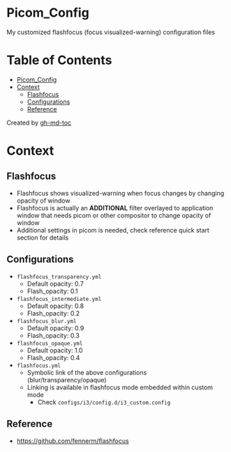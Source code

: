 # Picom_Config
My customized flashfocus (focus visualized-warning) configuration files

Table of Contents
=================

* [Picom_Config](#picom_config)
* [Context](#context)
   * [Flashfocus](#flashfocus)
   * [Configurations](#configurations)
   * [Reference](#reference)

Created by [gh-md-toc](https://github.com/ekalinin/github-markdown-toc)

# Context

## Flashfocus
- Flashfocus shows visualized-warning when focus changes by changing opacity of window
- Flashfocus is actually an __ADDITIONAL__ filter overlayed to application window that needs picom or other compositor to change opacity of window
- Additional settings in picom is needed, check reference quick start section for details

## Configurations
- `flashfocus_transparency.yml`
    - Default opacity: 0.7
    - Flash_opacity:  0.1
- `flashfocus_intermediate.yml`
    - Default opacity: 0.8
    - Flash_opacity:  0.2
- `flashfocus_blur.yml`
    - Default opacity: 0.9
    - Flash_opacity: 0.3
- `flashfocus_opaque.yml`
    - Default opacity: 1.0
    - Flash_opacity: 0.4
- `flashfocus.yml`
    - Symbolic link of the above configurations (blur/transparency/opaque)
    - Linking is available in flashfocus mode embedded within custom mode
        - Check `configs/i3/config.d/i3_custom.config`

## Reference
- https://github.com/fennerm/flashfocus
